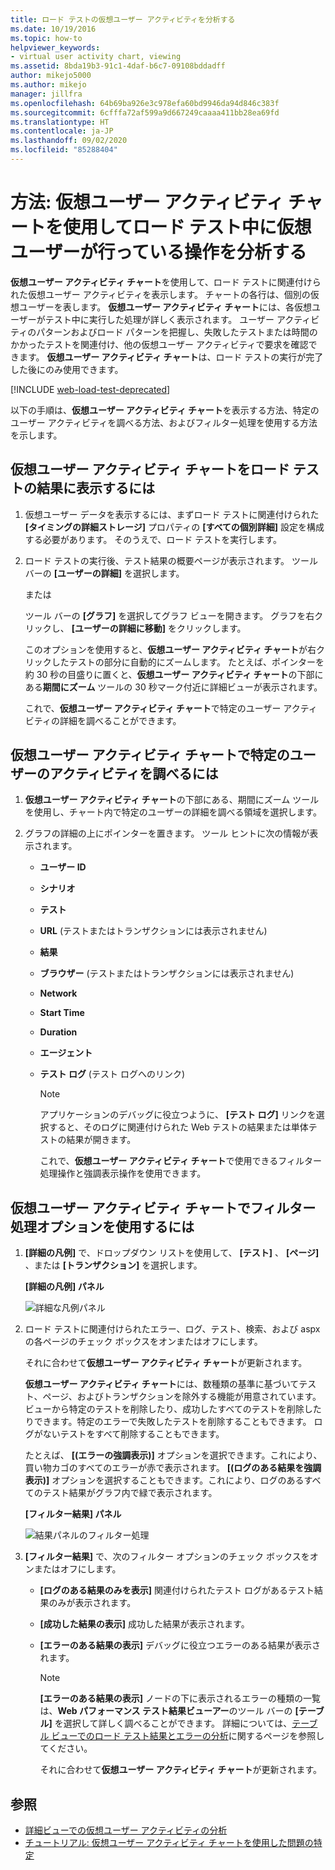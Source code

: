```yaml
---
title: ロード テストの仮想ユーザー アクティビティを分析する
ms.date: 10/19/2016
ms.topic: how-to
helpviewer_keywords:
- virtual user activity chart, viewing
ms.assetid: 8bda19b3-91c1-4daf-b6c7-09108bddadff
author: mikejo5000
ms.author: mikejo
manager: jillfra
ms.openlocfilehash: 64b69ba926e3c978efa60bd9946da94d846c383f
ms.sourcegitcommit: 6cfffa72af599a9d667249caaaa411bb28ea69fd
ms.translationtype: HT
ms.contentlocale: ja-JP
ms.lasthandoff: 09/02/2020
ms.locfileid: "85288404"
---
```

# <a name="how-to-analyze-what-virtual-users-are-doing-during-a-load-test-using-the-virtual-user-activity-chart"></a>方法: 仮想ユーザー アクティビティ チャートを使用してロード テスト中に仮想ユーザーが行っている操作を分析する

**仮想ユーザー アクティビティ チャート**を使用して、ロード テストに関連付けられた仮想ユーザー アクティビティを表示します。 チャートの各行は、個別の仮想ユーザーを表します。 **仮想ユーザー アクティビティ チャート**には、各仮想ユーザーがテスト中に実行した処理が詳しく表示されます。 ユーザー アクティビティのパターンおよびロード パターンを把握し、失敗したテストまたは時間のかかったテストを関連付け、他の仮想ユーザー アクティビティで要求を確認できます。 **仮想ユーザー アクティビティ チャート**は、ロード テストの実行が完了した後にのみ使用できます。

[!INCLUDE [web-load-test-deprecated](includes/web-load-test-deprecated.md)]

以下の手順は、**仮想ユーザー アクティビティ チャート**を表示する方法、特定のユーザー アクティビティを調べる方法、およびフィルター処理を使用する方法を示します。

## <a name="to-view-the-virtual-user-activity-chart-in-your-load-test-results"></a>仮想ユーザー アクティビティ チャートをロード テストの結果に表示するには

1. 仮想ユーザー データを表示するには、まずロード テストに関連付けられた **[タイミングの詳細ストレージ]** プロパティの **[すべての個別詳細]** 設定を構成する必要があります。 そのうえで、ロード テストを実行します。

2. ロード テストの実行後、テスト結果の概要ページが表示されます。 ツール バーの **[ユーザーの詳細]** を選択します。

     または

     ツール バーの **[グラフ]** を選択してグラフ ビューを開きます。 グラフを右クリックし、 **[ユーザーの詳細に移動]** をクリックします。

     このオプションを使用すると、**仮想ユーザー アクティビティ チャート**が右クリックしたテストの部分に自動的にズームします。 たとえば、ポインターを約 30 秒の目盛りに置くと、**仮想ユーザー アクティビティ チャート**の下部にある**期間にズーム** ツールの 30 秒マーク付近に詳細ビューが表示されます。

     これで、**仮想ユーザー アクティビティ チャート**で特定のユーザー アクティビティの詳細を調べることができます。

## <a name="to-investigate-a-specific-users-activity-in-the-virtual-user-activity-chart"></a>仮想ユーザー アクティビティ チャートで特定のユーザーのアクティビティを調べるには

1. **仮想ユーザー アクティビティ チャート**の下部にある、期間にズーム ツールを使用し、チャート内で特定のユーザーの詳細を調べる領域を選択します。

2. グラフの詳細の上にポインターを置きます。 ツール ヒントに次の情報が表示されます。

   - **ユーザー ID**

   - **シナリオ**

   - **テスト**

   - **URL** (テストまたはトランザクションには表示されません)

   - **結果**

   - **ブラウザー** (テストまたはトランザクションには表示されません)

   - **Network**

   - **Start Time**

   - **Duration**

   - **エージェント**

   - **テスト ログ** (テスト ログへのリンク)

     > [!NOTE]
     > アプリケーションのデバッグに役立つように、 **[テスト ログ]** リンクを選択すると、そのログに関連付けられた Web テストの結果または単体テストの結果が開きます。

     これで、**仮想ユーザー アクティビティ チャート**で使用できるフィルター処理操作と強調表示操作を使用できます。

## <a name="to-use-filtering-options-in-the-virtual-user-activity-chart"></a>仮想ユーザー アクティビティ チャートでフィルター処理オプションを使用するには

1. **[詳細の凡例]** で、ドロップダウン リストを使用して、 **[テスト]** 、 **[ページ]** 、または **[トランザクション]** を選択します。

    **[詳細の凡例] パネル**

    ![詳細な凡例パネル](../test/media/ltest_detailslegend.png)

2. ロード テストに関連付けられたエラー、ログ、テスト、検索、および aspx の各ページのチェック ボックスをオンまたはオフにします。

    それに合わせて**仮想ユーザー アクティビティ チャート**が更新されます。

    **仮想ユーザー アクティビティ チャート**には、数種類の基準に基づいてテスト、ページ、およびトランザクションを除外する機能が用意されています。 ビューから特定のテストを削除したり、成功したすべてのテストを削除したりできます。特定のエラーで失敗したテストを削除することもできます。 ログがないテストをすべて削除することもできます。

    たとえば、 **[(エラーの強調表示)]** オプションを選択できます。これにより、買い物カゴのすべてのエラーが赤で表示されます。 **[(ログのある結果を強調表示)]** オプションを選択することもできます。これにより、ログのあるすべてのテスト結果がグラフ内で緑で表示されます。

    **[フィルター結果] パネル**

    ![結果パネルのフィルター処理](../test/media/ltest_filterresults.png)

3. **[フィルター結果]** で、次のフィルター オプションのチェック ボックスをオンまたはオフにします。

   - **[ログのある結果のみを表示]** 関連付けられたテスト ログがあるテスト結果のみが表示されます。

   - **[成功した結果の表示]** 成功した結果が表示されます。

   - **[エラーのある結果の表示]** デバッグに役立つエラーのある結果が表示されます。

     > [!NOTE]
     > **[エラーのある結果の表示]** ノードの下に表示されるエラーの種類の一覧は、**Web パフォーマンス テスト結果ビューアー**のツール バーの **[テーブル]** を選択して詳しく調べることができます。 詳細については、[テーブル ビューでのロード テスト結果とエラーの分析](../test/analyze-load-test-results-and-errors-in-the-tables-view.md)に関するページを参照してください。

     それに合わせて**仮想ユーザー アクティビティ チャート**が更新されます。

## <a name="see-also"></a>参照

- [詳細ビューでの仮想ユーザー アクティビティの分析](../test/analyze-load-test-virtual-user-activity-in-the-details-view.md)
- [チュートリアル: 仮想ユーザー アクティビティ チャートを使用した問題の特定](../test/walkthrough-use-the-virtual-user-activity-chart-to-isolate-issues.md)
